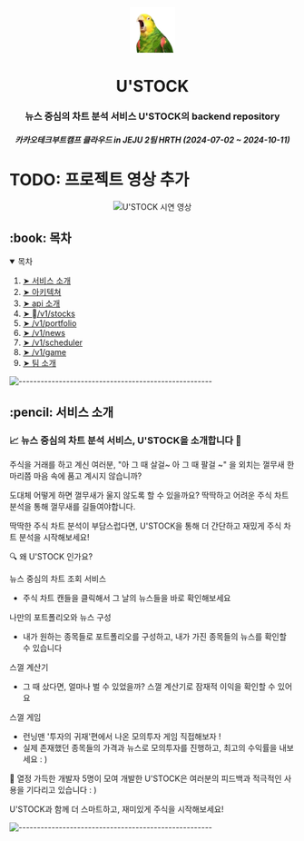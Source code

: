 <p align="center"> 
  <img src="images/ustock logo.webp" alt="U'STOCK Logo" width="80px" height="80px">
</p>
<h1 align="center"> U'STOCK </h1>
<h3 align="center"> 뉴스 중심의 차트 분석 서비스 U'STOCK의 backend repository </h3>
<h5 align="center"> 카카오테크부트캠프 클라우드 in JEJU 2팀 HRTH (2024-07-02 ~ 2024-10-11) </h5>

# TODO: 프로젝트 영상 추가
<p align="center"> 
  <img src="images/ustock demo.gif" alt="U'STOCK 시연 영상" height="282px" width="637">
</p>

<!-- 목차 -->
<h2 id="table-of-contents"> :book: 목차</h2>

<details open="open">
  <summary>목차</summary>
  <ol>
    <li><a href="#about-the-project"> ➤ 서비스 소개</a></li>
    <li><a href="#architecture"> ➤ 아키텍쳐</a></li>
    <li><a href="#project-files-description"> ➤ api 소개</a></li>
    <li><a href="#stocks"> ➤ /v1/stocks</a></li>
    <li><a href="#portfolio"> ➤ /v1/portfolio</a></li>
    <li><a href="#news"> ➤ /v1/news</a></li>
    <li><a href="#scheduler"> ➤ /v1/scheduler</a></li>
    <li><a href="#game"> ➤ /v1/game</a></li>
    <li><a href="#teammates"> ➤ 팀 소개</a></li>
  </ol>
</details>

![-----------------------------------------------------](https://raw.githubusercontent.com/andreasbm/readme/master/assets/lines/rainbow.png)

<!-- 서비스 소개 -->
<h2 id="about-the-project"> :pencil: 서비스 소개</h2>

<h3>📈 뉴스 중심의 차트 분석 서비스, U'STOCK을 소개합니다 🚀</h3>
<p align="justify"> 

주식을 거래를 하고 계신 여러분, "아 그 때 살걸~ 아 그 때 팔걸 ~" 을 외치는 껄무새 한 마리쯤 마음 속에 품고 계시지 않습니까?

도대체 어떻게 하면 껄무새가 울지 않도록 할 수 있을까요?
딱딱하고 어려운 주식 차트 분석을 통해 껄무새를 길들여야합니다.

딱딱한 주식 차트 분석이 부담스럽다면,
U'STOCK을 통해 더 간단하고 재밌게 주식 차트 분석을 시작해보세요!


🔍 왜 U'STOCK 인가요?

뉴스 중심의 차트 조회 서비스
- 주식 차트 캔들을 클릭해서 그 날의 뉴스들을 바로 확인해보세요

나만의 포트폴리오와 뉴스 구성
- 내가 원하는 종목들로 포트폴리오를 구성하고, 내가 가진 종목들의 뉴스를 확인할 수 있습니다

스껄 계산기
- 그 때 샀다면, 얼마나 벌 수 있었을까? 스껄 계산기로 잠재적 이익을 확인할 수 있어요

스껄 게임
- 런닝맨 '투자의 귀재'편에서 나온 모의투자 게임 직접해보자 !
- 실제 존재했던 종목들의 가격과 뉴스로 모의투자를 진행하고, 최고의 수익률을 내보세요 : )


🦜 열정 가득한 개발자 5명이 모여 개발한 U'STOCK은 여러분의 피드백과 적극적인 사용을 기다리고 있습니다 : )

U'STOCK과 함께 더 스마트하고, 재미있게 주식을 시작해보세요!
</p>

<p align="justify">
  
</p>

![-----------------------------------------------------](https://raw.githubusercontent.com/andreasbm/readme/master/assets/lines/rainbow.png)
